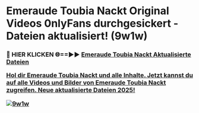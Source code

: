 # Emeraude Toubia Nackt Original Videos 0nlyFans durchgesickert - Dateien aktualisiert! (9w1w)

<h3>🔴 HIER KLICKEN 🌐==►► <a href="https://tinyurl.com/h6vf6nb8" rel="nofollow">Emeraude Toubia Nackt Aktualisierte Dateien

Hol dir Emeraude Toubia Nackt und alle Inhalte. Jetzt kannst du auf alle Videos und Bilder von Emeraude Toubia Nackt zugreifen. Neue aktualisierte Dateien 2025!

[![9w1w](https://i.imgur.com/sD4kR3V.gif)](https://tinyurl.com/h6vf6nb8)

